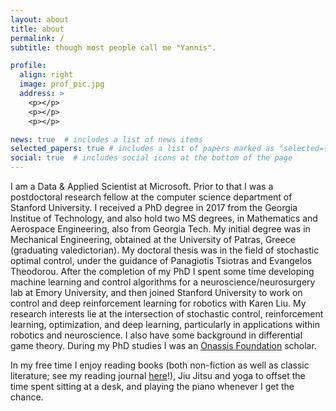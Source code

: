 ```yaml
---
layout: about
title: about
permalink: /
subtitle: though most people call me "Yannis".

profile:
  align: right
  image: prof_pic.jpg
  address: >
    <p></p>
    <p></p>
    <p></p>

news: true  # includes a list of news items
selected_papers: true # includes a list of papers marked as "selected={true}"
social: true  # includes social icons at the bottom of the page
---
```


I am a Data & Applied Scientist at Microsoft. Prior to that I was a postdoctoral research fellow at the computer science department of Stanford University. I received a PhD degree in 2017 from the Georgia Institue of Technology, and also hold two MS degrees, in Mathematics and Aerospace Engineering, also from Georgia Tech. My initial degree was in Mechanical Engineering, obtained at the University of Patras, Greece (graduating valedictorian). My doctoral thesis was in the field of stochastic optimal control, under the guidance of Panagiotis Tsiotras and Evangelos Theodorou. After the completion of my PhD I spent some time developing machine learning and control algorithms for a neuroscience/neurosurgery lab at Emory University, and then joined Stanford University to work on control and deep reinforcement learning for robotics with Karen Liu. My research interests lie at the intersection of stochastic control, reinforcement learning, optimization, and deep learning, particularly in applications within robotics and neuroscience. I also have some background in differential game theory. During my PhD studies I was an [Onassis Foundation](https://www.onassis.org/) scholar.

In my free time I enjoy reading books (both non-fiction as well as classic literature; see my reading journal [here](https://www.goodreads.com/user/show/66041354-yannis/)!), Jiu Jitsu and yoga to offset the time spent sitting at a desk, and playing the piano whenever I get the chance.

